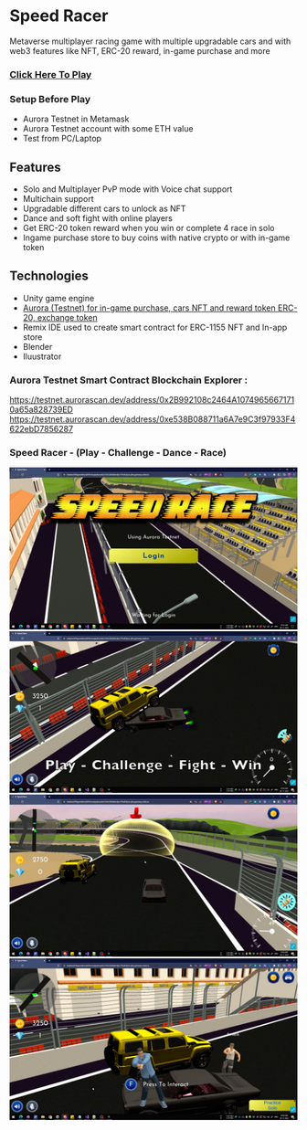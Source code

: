 # Speed Racer
Metaverse multiplayer racing game with multiple upgradable cars and with web3 features like NFT, ERC-20 reward, in-game purchase and more

### [Click Here To Play](https://bafybeidw3krhtg7ldi6dfftnlukle34bia4uedauh4k5u3agt7psditaae.ipfs.gateway.valist.io/)

### Setup Before Play
* Aurora Testnet in Metamask
* Aurora Testnet account with some ETH value
* Test from PC/Laptop

## Features
- Solo and Multiplayer PvP mode with Voice chat support
- Multichain support
- Upgradable different cars to unlock as NFT
- Dance and soft fight with online players
- Get ERC-20 token reward when you win or complete 4 race in solo
- Ingame purchase store to buy coins with native crypto or with in-game token


## Technologies
- Unity game engine
- [Aurora (Testnet) for in-game purchase, cars NFT and reward token ERC-20, exchange token]()
- Remix IDE used to create smart contract for ERC-1155 NFT and In-app store
- Blender
- Iluustrator

### Aurora Testnet Smart Contract Blockchain Explorer : 
https://testnet.aurorascan.dev/address/0x2B992108c2464A10749656671710a65a828739ED
https://testnet.aurorascan.dev/address/0xe538B088711a6A7e9C3f97933F4622ebD7856287

### Speed Racer - (Play - Challenge - Dance - Race)
![Speed Racer](/Images/SR1.jpg)
![Speed Racer](/Images/SR2.jpg)
![Speed Racer](/Images/SR3.jpg)
![Speed Racer](/Images/SR4.jpg)





